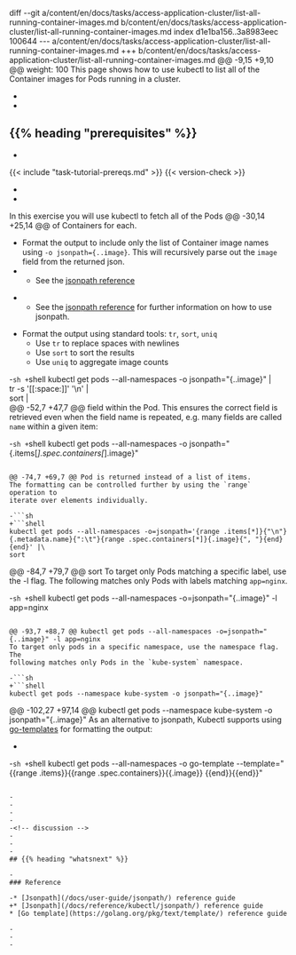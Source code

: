diff --git a/content/en/docs/tasks/access-application-cluster/list-all-running-container-images.md b/content/en/docs/tasks/access-application-cluster/list-all-running-container-images.md
index d1e1ba156..3a8983eec 100644
--- a/content/en/docs/tasks/access-application-cluster/list-all-running-container-images.md
+++ b/content/en/docs/tasks/access-application-cluster/list-all-running-container-images.md
@@ -9,15 +9,10 @@ weight: 100
 This page shows how to use kubectl to list all of the Container images
 for Pods running in a cluster.
 
-
-
 ## {{% heading "prerequisites" %}}
 
-
 {{< include "task-tutorial-prereqs.md" >}} {{< version-check >}}
 
-
-
 <!-- steps -->
 
 In this exercise you will use kubectl to fetch all of the Pods
@@ -30,14 +25,14 @@ of Containers for each.
 - Format the output to include only the list of Container image names
   using `-o jsonpath={..image}`.  This will recursively parse out the
   `image` field from the returned json.
-  - See the [jsonpath reference](/docs/user-guide/jsonpath/)
+  - See the [jsonpath reference](/docs/reference/kubectl/jsonpath/)
     for further information on how to use jsonpath.
 - Format the output using standard tools: `tr`, `sort`, `uniq`
   - Use `tr` to replace spaces with newlines
   - Use `sort` to sort the results
   - Use `uniq` to aggregate image counts
 
-```sh
+```shell
 kubectl get pods --all-namespaces -o jsonpath="{..image}" |\
 tr -s '[[:space:]]' '\n' |\
 sort |\
@@ -52,7 +47,7 @@ field within the Pod.  This ensures the correct field is retrieved
 even when the field name is repeated,
 e.g. many fields are called `name` within a given item:
 
-```sh
+```shell
 kubectl get pods --all-namespaces -o jsonpath="{.items[*].spec.containers[*].image}"
 ```
 
@@ -74,7 +69,7 @@ Pod is returned instead of a list of items.
 The formatting can be controlled further by using the `range` operation to
 iterate over elements individually.
 
-```sh
+```shell
 kubectl get pods --all-namespaces -o=jsonpath='{range .items[*]}{"\n"}{.metadata.name}{":\t"}{range .spec.containers[*]}{.image}{", "}{end}{end}' |\
 sort
 ```
@@ -84,7 +79,7 @@ sort
 To target only Pods matching a specific label, use the -l flag.  The
 following matches only Pods with labels matching `app=nginx`.
 
-```sh
+```shell
 kubectl get pods --all-namespaces -o=jsonpath="{..image}" -l app=nginx
 ```
 
@@ -93,7 +88,7 @@ kubectl get pods --all-namespaces -o=jsonpath="{..image}" -l app=nginx
 To target only pods in a specific namespace, use the namespace flag. The
 following matches only Pods in the `kube-system` namespace.
 
-```sh
+```shell
 kubectl get pods --namespace kube-system -o jsonpath="{..image}"
 ```
 
@@ -102,27 +97,14 @@ kubectl get pods --namespace kube-system -o jsonpath="{..image}"
 As an alternative to jsonpath, Kubectl supports using [go-templates](https://golang.org/pkg/text/template/)
 for formatting the output:
 
-
-```sh
+```shell
 kubectl get pods --all-namespaces -o go-template --template="{{range .items}}{{range .spec.containers}}{{.image}} {{end}}{{end}}"
 ```
 
-
-
-
-
-<!-- discussion -->
-
-
-
 ## {{% heading "whatsnext" %}}
 
-
 ### Reference
 
-* [Jsonpath](/docs/user-guide/jsonpath/) reference guide
+* [Jsonpath](/docs/reference/kubectl/jsonpath/) reference guide
 * [Go template](https://golang.org/pkg/text/template/) reference guide
 
-
-
-

